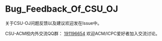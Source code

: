 # Bug_Feedback_Of_CSU_OJ

关于CSU-OJ问题反馈以及建议欢迎发在Issue中。

CSU-ACM校内外交流QQ群： [191196654](//shang.qq.com/wpa/qunwpa?idkey=27d9ecc1536a84b30aa5b6b0b60d60adcce2cb052d139c691627b0bcb561db93)  欢迎ACM/ICPC爱好者加入交流讨论。
